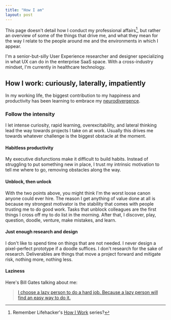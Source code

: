 ```yaml
---
title: "How I am"
layout: post
---
```

This page doesn't detail how I conduct my professional affairs[^1], but rather an overview of some of the things that drive me, and what they mean for the way I relate to the people around me and the environments in which I appear.








I'm a senior-but-silly User Experience researcher and designer specializing in what UX can do in the enterprise SaaS space. With a cross-industry mindset, I'm currently in healthcare technology.

## How I work: curiously, laterally, impatiently
In my working life, the biggest contribution to my happiness and productivity has been learning to embrace my [neurodivergence](https://giftedquest.com/what-is-giftedness). 

### Follow the intensity
I let intense curiosity, rapid learning, overexcitability, and lateral thinking lead the way towards projects I take on at work. Usually this drives me towards whatever challenge is the biggest obstacle at the moment.

#### Habitless productivity
My executive disfunctions make it difficult to build habits. Instead of struggling to put something new in place, I trust my intrinsic motivation to tell me where to go, removing obstacles along the way.

#### Unblock, then unlock
With the two points above, you might think I'm the worst loose canon anyone could ever hire. The reason I get anything of value done at all is because my strongest motivator is the stability that comes with people trusting me to do good work. Tasks that unblock colleagues are the first things I cross off my to do list in the morning. After that, I discover, play, question, doodle, venture, make mistakes, and learn.

#### Just enough research and design
I don't like to spend time on things that are not needed. I never design a pixel-perfect prototype if a doodle suffices. I don't research for the sake of research. Deliverables are things that move a project forward and mitigate risk, nothing more, nothing less.

#### Laziness
Here's Bill Gates talking about me:

> [I choose a lazy person to do a hard job. Because a lazy person will find an easy way to do it.](https://www.goodreads.com/quotes/568877-i-choose-a-lazy-person-to-do-a-hard-job)


[^1]: Remember Lifehacker's [How I Work](https://lifehacker.com/c/how-i-work) series?